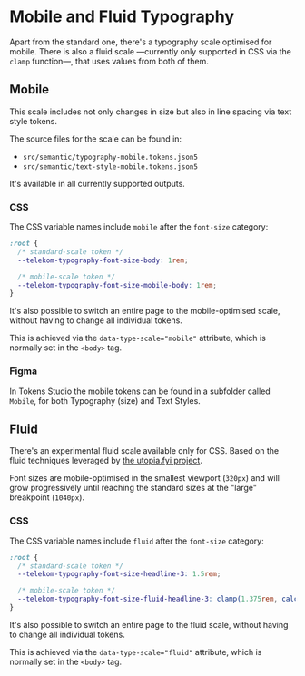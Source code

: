 # Mobile and Fluid Typography

Apart from the standard one, there's a typography scale optimised for mobile. There is also a fluid scale —currently only supported in CSS via the `clamp` function—, that uses values from both of them.

## Mobile

This scale includes not only changes in size but also in line spacing via text style tokens.

The source files for the scale can be found in:
- `src/semantic/typography-mobile.tokens.json5`
- `src/semantic/text-style-mobile.tokens.json5`

It's available in all currently supported outputs.

### CSS

The CSS variable names include `mobile` after the `font-size` category:

```css
:root {
  /* standard-scale token */
  --telekom-typography-font-size-body: 1rem;

  /* mobile-scale token */
  --telekom-typography-font-size-mobile-body: 1rem;
}
```

It's also possible to switch an entire page to the mobile-optimised scale, without having to change all individual tokens.

This is achieved via the `data-type-scale="mobile"` attribute, which is normally set in the `<body>` tag.

### Figma

In Tokens Studio the mobile tokens can be found in a subfolder called `Mobile`, for both Typography (size) and Text Styles.

## Fluid

There's an experimental fluid scale available only for CSS. Based on the fluid techniques leveraged by [the utopia.fyi project](https://utopia.fyi/blog/designing-with-fluid-type-scales).

Font sizes are mobile-optimised in the smallest viewport (`320px`) and will grow progressively until reaching the standard sizes at the "large" breakpoint (`1040px`).

### CSS

The CSS variable names include `fluid` after the `font-size` category:

```css
:root {
  /* standard-scale token */
  --telekom-typography-font-size-headline-3: 1.5rem;

  /* mobile-scale token */
  --telekom-typography-font-size-fluid-headline-3: clamp(1.375rem, calc(1.319rem + 0.3vw), 1.500rem);
}
```

It's also possible to switch an entire page to the fluid scale, without having to change all individual tokens.

This is achieved via the `data-type-scale="fluid"` attribute, which is normally set in the `<body>` tag.

